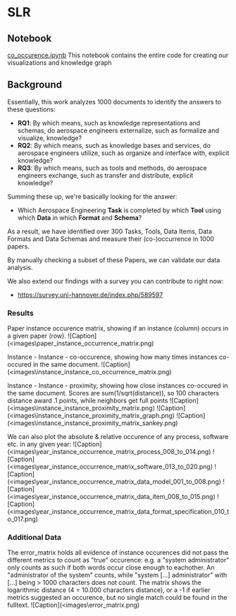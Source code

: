 # SLR

## Notebook
[co_occurence.ipynb](co_occurence.ipynb)
This notebook contains the entire code for creating our visualizations and knowledge graph

## Background
Essentially, this work analyzes 1000 documents to identify the answers to these questions:

- **RQ1**: By which means, such as knowledge representations and schemas, do aerospace engineers externalize, such as formalize and visualize, knowledge?
- **RQ2**: By which means, such as knowledge bases and services, do aerospace engineers utilize, such as organize and interface with, explicit knowledge?
- **RQ3**: By which means, such as tools and methods, do aerospace engineers exchange, such as transfer and distribute, explicit knowledge?

Summing these up, we're basically looking for the answer:

- Which Aerospace Engineering **Task** is completed by which **Tool** using which **Data** in which **Format** and **Schema**?

As a result, we have identified over 300 Tasks, Tools, Data Items, Data Formats and Data Schemas and measure their (co-)occurrence in 1000 papers.

By manually checking a subset of these Papers, we can validate our data analysis.

We also extend our findings with a survey you can contribute to right now:

- https://survey.uni-hannover.de/index.php/589597

### Results
Paper instance occurence matrix, showing if an instance (column) occurs in a given paper (row). 
![Caption](<images\paper_instance_occurrence_matrix.png)

Instance - Instance - co-occurence, showing how many times instances co-occured in the same document.
![Caption](<images\instance_instance_co_occurrence_matrix.png)

Instance - Instance - proximity, showing how close instances co-occured in the same document. Scores are sum(1/sqrt(distance)), so 100 characters distance award .1 points, while neighbors get full points 
![Caption](<images\instance_instance_proximity_matrix.png)
![Caption](<images\instance_instance_proximity_matrix_graph.png)
![Caption](<images\instance_instance_proximity_matrix_sankey.png)

We can also plot the absolute & relative occurence of any process, software etc. in any given year:
![Caption](<images\year_instance_occurrence_matrix_process_008_to_014.png)
![Caption](<images\year_instance_occurrence_matrix_software_013_to_020.png)
![Caption](<images\year_instance_occurrence_matrix_data_model_001_to_008.png)
![Caption](<images\year_instance_occurrence_matrix_data_item_008_to_015.png)
![Caption](<images\year_instance_occurrence_matrix_data_format_specification_010_to_017.png)

### Additional Data
The error_matrix holds all evidence of instance occurences did not pass the different metrics to count as "true" occurence: e.g. a "system administrator" only counts as such if both words occur close enough to eachother. An "administrator of the system" counts, while "system [...] administrator" with [...] being > 1000 characters does not count. The matrix shows the logarithmic distance (4 = 10.000 characters distance), or a -1 if earlier metrics suggested an occurence, but no single match could be found in the fulltext. 
![Caption](<images\error_matrix.png)